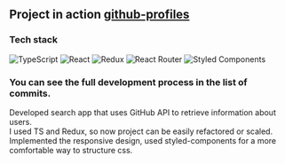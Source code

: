 ## Project in action [github-profiles](https://github-profiles-ru.netlify.app)

### Tech stack
![TypeScript](https://img.shields.io/badge/typescript-%23007ACC.svg?style=for-the-badge&logo=typescript&logoColor=white) ![React](https://img.shields.io/badge/react-%2320232a.svg?style=for-the-badge&logo=react&logoColor=%2361DAFB) ![Redux](https://img.shields.io/badge/redux-%23593d88.svg?style=for-the-badge&logo=redux&logoColor=white) ![React Router](https://img.shields.io/badge/React_Router-CA4245?style=for-the-badge&logo=react-router&logoColor=white) ![Styled Components](https://img.shields.io/badge/styled--components-DB7093?style=for-the-badge&logo=styled-components&logoColor=white)

### You can see the full development process in the list of commits.

Developed search app that uses GitHub API to retrieve information about
users.  
I used TS and Redux, so now project can be easily refactored or scaled.  
Implemented the responsive design, used styled-components for a more
comfortable way to structure css.  
